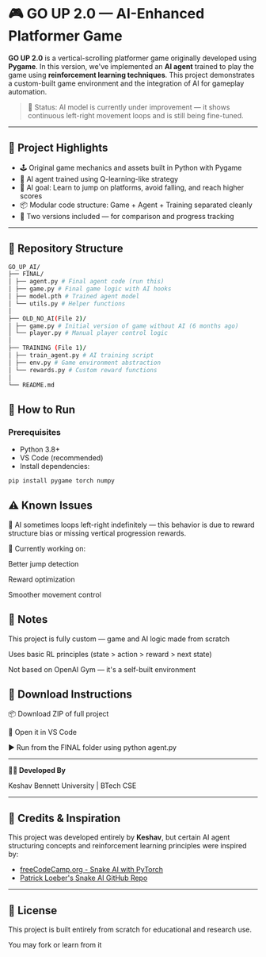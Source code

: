 # 🎮 GO UP 2.0 — AI-Enhanced Platformer Game

**GO UP 2.0** is a vertical-scrolling platformer game originally developed using **Pygame**.
In this version, we've implemented an **AI agent** trained to play the game using
**reinforcement learning techniques**. This project demonstrates a custom-built game
environment and the integration of AI for gameplay automation.

> 🚧 Status: AI model is currently under improvement — it shows continuous left-right
movement loops and is still being fine-tuned.

---

## 🧠 Project Highlights

- 🕹️ Original game mechanics and assets built in Python with Pygame
- 🧠 AI agent trained using Q-learning-like strategy
- 🎯 AI goal: Learn to jump on platforms, avoid falling, and reach higher scores
- 📦 Modular code structure: Game + Agent + Training separated cleanly
- 🔄 Two versions included — for comparison and progress tracking

---

## 📁 Repository Structure
```bash
GO_UP_AI/
├── FINAL/
│ ├── agent.py # Final agent code (run this)
│ ├── game.py # Final game logic with AI hooks
│ ├── model.pth # Trained agent model
│ └── utils.py # Helper functions
│
├── OLD_NO_AI(File 2)/
│ ├── game.py # Initial version of game without AI (6 months ago)
│ └── player.py # Manual player control logic
│
├── TRAINING (File 1)/
│ ├── train_agent.py # AI training script
│ ├── env.py # Game environment abstraction
│ └── rewards.py # Custom reward functions
│
└── README.md
```

## 🚀 How to Run

### Prerequisites
- Python 3.8+
- VS Code (recommended)
- Install dependencies:
```bash
pip install pygame torch numpy
```
## ⚠️ Known Issues

🔁 AI sometimes loops left-right indefinitely — this behavior is due to reward structure bias or missing vertical progression rewards.

🎯 Currently working on:

Better jump detection

Reward optimization

Smoother movement control

## 💬 Notes

This project is fully custom — game and AI logic made from scratch

Uses basic RL principles (state > action > reward > next state)

Not based on OpenAI Gym — it's a self-built environment

## 📎 Download Instructions

📦 Download ZIP of full project

📁 Open it in VS Code

▶️ Run from the FINAL folder using python agent.py

---

**👨‍💻 Developed By**

Keshav
Bennett University | BTech CSE

---

## 🧾 Credits & Inspiration

This project was developed entirely by **Keshav**, but certain AI agent structuring concepts and reinforcement learning principles were inspired by:

- [freeCodeCamp.org - Snake AI with PyTorch](https://www.youtube.com/watch?v=FfWpgLFMI7w)
- [Patrick Loeber's Snake AI GitHub Repo](https://github.com/patrickloeber/snake-ai-pytorch)

---

## 📜 License

This project is built entirely from scratch for educational and research use.

You may fork or learn from it
